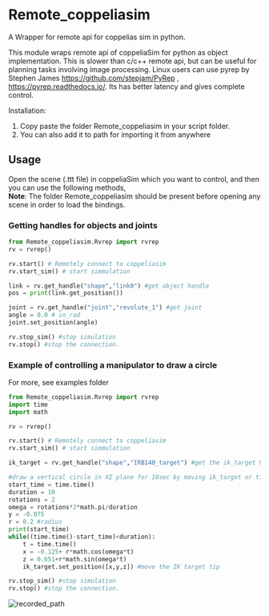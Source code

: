 # Remote_coppeliasim
A Wrapper for remote api for coppelias sim in python.

This module wraps remote api of coppeliaSim for python as object implementation.
This is slower than c/c++ remote api, but can be useful for planning tasks involving image processing.
Linux users can use pyrep by Stephen James https://github.com/stepjam/PyRep  , https://pyrep.readthedocs.io/. Its has better latency and gives complete control. 

Installation:
1) Copy paste the folder Remote_coppeliasim in your script folder.
2) You can also add it to path for importing it from anywhere<br/>



## Usage
Open the scene (.ttt file) in coppeliaSim which you want to control, and then you can use the following methods,<br/>
**Note**: The folder Remote_coppeliasim should be present before opening any scene in order to load the bindings.
### Getting handles for objects and joints
```python
from Remote_coppeliasim.Rvrep import rvrep
rv = rvrep()

rv.start() # Remotely connect to coppeliasim
rv.start_sim() # start simmulation

link = rv.get_handle("shape","link0") #get object handle
pos = print(link.get_position())

joint = rv.get_handle("joint","revolute_1") #get joint
angle = 0.0 # in_rad
joint.set_position(angle)

rv.stop_sim() #stop simulation
rv.stop() #stop the connection.
```
### Example of controlling a manipulator to draw a circle
For more, see examples folder
```python
from Remote_coppeliasim.Rvrep import rvrep
import time
import math

rv = rvrep()

rv.start() # Remotely connect to coppeliasim
rv.start_sim() # start simmulation

ik_target = rv.get_handle("shape","IRB140_target") #get the ik_target handle as shape object

#draw a vertical circle in XZ plane for 10sec by moving ik_target or tip
start_time = time.time()
duration = 10
rotations = 2
omega = rotations*2*math.pi/duration
y = -0.075
r = 0.2 #radius
print(start_time)
while((time.time()-start_time)<duration): 
    t = time.time()
    x = -0.125+ r*math.cos(omega*t)
    z = 0.651+r*math.sin(omega*t)
    ik_target.set_position([x,y,z]) #move the IK target tip 

rv.stop_sim() #stop simulation
rv.stop() #stop the connection.
```
![recorded_path](https://user-images.githubusercontent.com/70949901/137765453-b47d44f3-fcf7-4693-93ea-031974e3ed50.gif)

